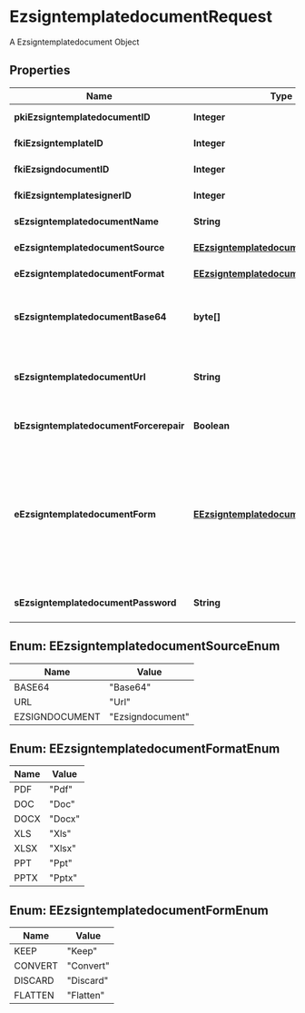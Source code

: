 

# EzsigntemplatedocumentRequest

A Ezsigntemplatedocument Object

## Properties

| Name | Type | Description | Notes |
|------------ | ------------- | ------------- | -------------|
|**pkiEzsigntemplatedocumentID** | **Integer** | The unique ID of the Ezsigntemplatedocument |  [optional] |
|**fkiEzsigntemplateID** | **Integer** | The unique ID of the Ezsigntemplate |  |
|**fkiEzsigndocumentID** | **Integer** | The unique ID of the Ezsigndocument |  [optional] |
|**fkiEzsigntemplatesignerID** | **Integer** | The unique ID of the Ezsigntemplatesigner |  [optional] |
|**sEzsigntemplatedocumentName** | **String** | The name of the Ezsigntemplatedocument. |  |
|**eEzsigntemplatedocumentSource** | [**EEzsigntemplatedocumentSourceEnum**](#EEzsigntemplatedocumentSourceEnum) | Indicates where to look for the document binary content. |  |
|**eEzsigntemplatedocumentFormat** | [**EEzsigntemplatedocumentFormatEnum**](#EEzsigntemplatedocumentFormatEnum) | Indicates the format of the template. |  [optional] |
|**sEzsigntemplatedocumentBase64** | **byte[]** | The Base64 encoded binary content of the document.  This field is Required when eEzsigntemplatedocumentSource &#x3D; Base64. |  [optional] |
|**sEzsigntemplatedocumentUrl** | **String** | The url where the document content resides.  This field is Required when eEzsigntemplatedocumentSource &#x3D; Url. |  [optional] |
|**bEzsigntemplatedocumentForcerepair** | **Boolean** | Try to repair the document or flatten it if it cannot be used for electronic signature. |  [optional] |
|**eEzsigntemplatedocumentForm** | [**EEzsigntemplatedocumentFormEnum**](#EEzsigntemplatedocumentFormEnum) | If the document contains an existing PDF form this property must be set.  **Keep** leaves the form as-is in the document.  **Convert** removes the form and convert all the existing fields to Ezsigntemplateformfieldgroups and assign them to the specified **fkiEzsigntemplatesignerID**  **Discard** removes the form from the document  **Flatten** prints the form values in the document. |  [optional] |
|**sEzsigntemplatedocumentPassword** | **String** | If the source template is password protected, the password to open/modify it. |  [optional] |



## Enum: EEzsigntemplatedocumentSourceEnum

| Name | Value |
|---- | -----|
| BASE64 | &quot;Base64&quot; |
| URL | &quot;Url&quot; |
| EZSIGNDOCUMENT | &quot;Ezsigndocument&quot; |



## Enum: EEzsigntemplatedocumentFormatEnum

| Name | Value |
|---- | -----|
| PDF | &quot;Pdf&quot; |
| DOC | &quot;Doc&quot; |
| DOCX | &quot;Docx&quot; |
| XLS | &quot;Xls&quot; |
| XLSX | &quot;Xlsx&quot; |
| PPT | &quot;Ppt&quot; |
| PPTX | &quot;Pptx&quot; |



## Enum: EEzsigntemplatedocumentFormEnum

| Name | Value |
|---- | -----|
| KEEP | &quot;Keep&quot; |
| CONVERT | &quot;Convert&quot; |
| DISCARD | &quot;Discard&quot; |
| FLATTEN | &quot;Flatten&quot; |



